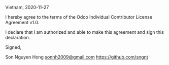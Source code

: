 Vietnam, 2020-11-27

I hereby agree to the terms of the Odoo Individual Contributor License Agreement v1.0.

I declare that I am authorized and able to make this agreement and sign this declaration.

Signed,

Son Nguyen Hong sonnh2009@gmail.com https://github.com/sngnt
